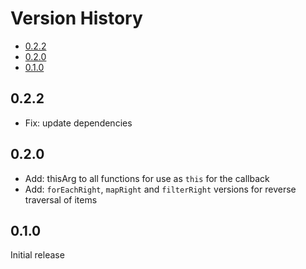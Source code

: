 # Version History

[TOC]: # " "

- [0.2.2](#022)
- [0.2.0](#020)
- [0.1.0](#010)


## 0.2.2

* Fix: update dependencies

## 0.2.0

* Add: thisArg to all functions for use as `this` for the callback
* Add: `forEachRight`, `mapRight` and `filterRight` versions for reverse traversal of items

## 0.1.0

Initial release
